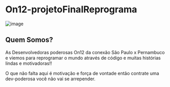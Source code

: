 # On12-projetoFinalReprograma
![image](https://user-images.githubusercontent.com/66445871/132947507-466edd3a-02bc-426d-ac23-9f84d846f3d3.png)

## Quem Somos?

As Desenvolvedoras poderosas On12 da conexão São Paulo x Pernambuco  e viemos para reprogramar o mundo através de código e muitas histórias lindas e motivadoras!!

O que não falta aqui é motivação e força de vontade então contrate uma dev-poderosa você não vai se arrepender.
